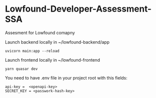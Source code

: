# Lowfound-Developer-Assessment-SSA
Assesment for Lowfound comapny

Launch backend locally in ~/lowfound-backend/app
```
uvicorn main:app --reload
```

Launch frontend locally in ~/lowfound-frontend
```
yarn quasar dev
```

You need to have .env file in your project root with this fields:
```
api-key =  <openapi-key>
SECRET_KEY = <passwork-hash-key>
```
